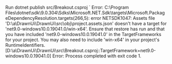 Run dotnet publish src/Breakout.csproj `
Error: C:\Program Files\dotnet\sdk\9.0.304\Sdks\Microsoft.NET.Sdk\targets\Microsoft.PackageDependencyResolution.targets(266,5): error NETSDK1047: Assets file 'D:\a\DrawnUi\DrawnUi\src\obj\project.assets.json' doesn't have a target for 'net9.0-windows10.0.19041.0/win-x64'. Ensure that restore has run and that you have included 'net9.0-windows10.0.19041.0' in the TargetFrameworks for your project. You may also need to include 'win-x64' in your project's RuntimeIdentifiers. [D:\a\DrawnUi\DrawnUi\src\Breakout.csproj::TargetFramework=net9.0-windows10.0.19041.0]
Error: Process completed with exit code 1.

